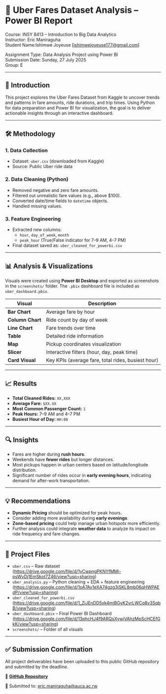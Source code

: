 # 🚖 Uber Fares Dataset Analysis – Power BI Report

Course: INSY 8413 – Introduction to Big Data Analytics  
Instructor: Eric Maniraguha  
Student Name:Ishimwe Joyeuse [ishimwejoyeuse177@gmail.com]

Assignment Type: Data Analysis Project using Power BI  
Submission Date: Sunday, 27 July 2025  
Group: E

---

## 📌 Introduction

This project explores the Uber Fares Dataset from Kaggle to uncover trends and patterns in fare amounts, ride durations, and trip times. Using Python for data preparation and Power BI for visualization, the goal is to deliver actionable insights through an interactive dashboard.

---

## 🛠 Methodology

### 1. **Data Collection**
- Dataset: `uber.csv` (downloaded from Kaggle)
- Source: Public Uber ride data

### 2. **Data Cleaning (Python)**
- Removed negative and zero fare amounts.
- Filtered out unrealistic fare values (e.g., above $100).
- Converted date/time fields to `datetime` objects.
- Handled missing values.

### 3. **Feature Engineering**
- Extracted new columns:
  - `hour`, `day_of_week`, `month`
  - `peak_hour` (True/False indicator for 7–9 AM, 4–7 PM)
- Final dataset saved as: `uber_cleaned_for_powerbi.csv`

---

## 📊 Analysis & Visualizations

Visuals were created using **Power BI Desktop** and exported as screenshots in the `screenshots/` folder. The `.pbix` dashboard file is included as `uber_dashboard.pbix`.

| Visual | Description |
|--------|-------------|
| **Bar Chart** | Average fare by hour |
| **Column Chart** | Ride count by day of week |
| **Line Chart** | Fare trends over time |
| **Table** | Detailed ride information |
| **Map** | Pickup coordinates visualization |
| **Slicer** | Interactive filters (hour, day, peak time) |
| **Card Visual** | Key KPIs (average fare, total rides, busiest hour) |

---

## 📈 Results

- **Total Cleaned Rides:** `XX,XXX`  
- **Average Fare:** `$XX.XX`  
- **Most Common Passenger Count:** `1`  
- **Peak Hours:** 7–9 AM and 4–7 PM  
- **Busiest Hour of Day:** `HH:00`

---

## 🔍 Insights

- Fares are higher during **rush hours**.
- Weekends have **fewer rides** but longer distances.
- Most pickups happen in urban centers based on latitude/longitude distribution.
- Significant number of rides occur in **early evening hours**, indicating demand for after-work transportation.

---

## 💡 Recommendations

- **Dynamic Pricing** should be optimized for peak hours.
- Consider adding more availability during **early evenings**.
- **Zone-based pricing** could help manage urban hotspots more efficiently.
- Further analysis could integrate **weather data** to analyze its impact on ride frequency and fare changes.

---

## 📎 Project Files

- `uber.csv` – Raw dataset (https://drive.google.com/file/d/1yCwpngPKNYfMMi-psWvDj1EmSkot7Z46/view?usp=sharing)
- `uber_analysis.py` – Python cleaning + EDA + feature engineering (https://drive.google.com/file/d/1oA7Av1eXA74gzg3jSKL8mb06qHWPAEdP/view?usp=sharing)
- `uber_cleaned_for_powerbi.csv` (https://drive.google.com/file/d/1_ZiJEnDD5xk4mjBGyK2vrLWCq8v3SqbB/view?usp=sharing)
- `uber_dashboard.pbix` – Final Power BI Dashboard (https://drive.google.com/file/d/13phcHJ4f9ARQsXywiVAhzMpScHCEfGkK/view?usp=sharing)
- `screenshots/` – Folder of all visuals
  

---

## ✅ Submission Confirmation

All project deliverables have been uploaded to this public GitHub repository and submitted by the deadline.

📂 [**GitHub Repository**](https://github.com/ishimwe-joyeuse/uber-fare-powerbi) 

📧 Submitted to: [eric.maniraguha@auca.ac.rw](mailto:eric.maniraguha@auca.ac.rw)


